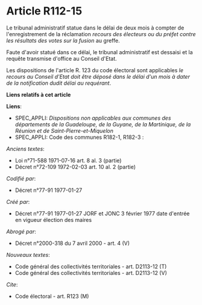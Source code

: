 # Article R112-15

Le tribunal administratif statue dans le délai de deux mois à compter de l'enregistrement de la réclamation *recours des
électeurs ou du préfet contre les résultats des votes sur la fusion* au greffe. 

Faute d'avoir statué dans ce délai, le tribunal administratif est dessaisi et la requête transmise d'office au Conseil
d'Etat. 

Les dispositions de l'article R. 123 du code électoral sont applicables *le recours au Conseil d'Etat doit être déposé dans
le délai d'un mois à dater de la notification dudit délai au requérant*.

**Liens relatifs à cet article**

**Liens**:

  - SPEC_APPLI: *Dispositions non applicables aux communes des départements de la Guadeloupe, de la Guyane, de la Martinique, de la Réunion et de Saint-Pierre-et-Miquelon*
  - SPEC_APPLI: Code des communes R182-1, R182-3 :

_Anciens textes_:

  - Loi n°71-588 1971-07-16 art. 8 al. 3 (partie)
  - Décret n°72-109 1972-02-03 art. 10 al. 2 (partie)

_Codifié par_:

  - Décret n°77-91 1977-01-27

_Créé par_:

  - Décret n°77-91 1977-01-27 JORF et JONC 3 février 1977 date d'entrée en vigueur élection des maires

_Abrogé par_:

  - Décret n°2000-318 du 7 avril 2000 - art. 4 (V)

_Nouveaux textes_:

  - Code général des collectivités territoriales - art. D2113-12 (T)
  - Code général des collectivités territoriales - art. D2113-12 (V)

_Cite_:

  - Code électoral - art. R123 (M)
